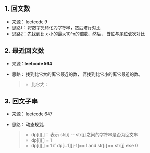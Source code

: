 
## 1. 回文数

- 来源： leetcode 9
- 思路1： 将数字先转化为字符串，然后进行对比
- 思路2：先找到比 x 小的最大10^n的倍数，然后， 首位与尾位依次对比

## 2.  最近回文数

- 来源：**leetcode 564**


- 思路： 找到比它大的离它最近的数， 再找到比它小的离它最近的数。
  > - 比它大： 

## 3. 回文子串

- 来源： leetcode 647

- 思路： 动态规划，
  > - dp[i][j]： 表示 str[i] -- str[j] 之间的字符串是否为回文串
  > - dp[i][i] = 1
  > - dp[i][j] = 1 if dp[i+1][j-1]== 1 and str[i] == str[j] else 0